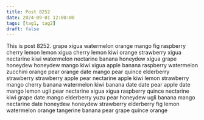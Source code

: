 ```yaml
---
title: Post 8252
date: 2024-09-01 12:00:00
tags: [tag1, tag2]
draft: false
---
```

This is post 8252.
grape
xigua
watermelon
orange
mango
fig
raspberry
cherry
lemon
lemon
xigua
cherry
lemon
kiwi
orange
strawberry
xigua
nectarine
kiwi
watermelon
nectarine
banana
honeydew
xigua
grape
honeydew
honeydew
mango
kiwi
xigua
apple
banana
raspberry
watermelon
zucchini
orange
pear
orange
date
mango
pear
quince
elderberry
strawberry
strawberry
apple
pear
nectarine
apple
kiwi
lemon
strawberry
mango
cherry
banana
watermelon
kiwi
banana
date
date
pear
apple
date
mango
lemon
ugli
pear
nectarine
xigua
xigua
raspberry
quince
nectarine
kiwi
grape
date
mango
elderberry
yuzu
pear
honeydew
ugli
banana
mango
nectarine
date
honeydew
honeydew
strawberry
elderberry
fig
lemon
watermelon
orange
tangerine
banana
pear
grape
quince
orange
